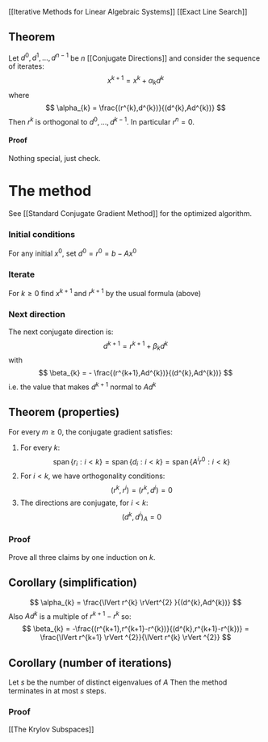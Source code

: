 [[Iterative Methods for Linear Algebraic Systems]]
[[Exact Line Search]]
## Theorem
Let $d^{0},d^{1},\dots,d^{n-1}$ be $n$ [[Conjugate Directions]]
and consider the sequence of iterates:
$$
x^{k+1}= x^{k} + \alpha_{k} d^{k}
$$
where 
$$
\alpha_{k} = \frac{(r^{k},d^{k})}{(d^{k},Ad^{k})}
$$
Then $r^{k}$ is orthogonal to $d^{0},\dots,d^{k-1}$.
In particular $r^{n}=0$.
#### Proof
Nothing special, just check.

# The method
See [[Standard Conjugate Gradient Method]] for the optimized algorithm.
### Initial conditions
For any initial $x^{0}$, set $d^{0}=r^{0}=b-Ax^{0}$
### Iterate
For $k\geq 0$ find $x^{k+1}$ and $r^{k+1}$ by the usual formula (above)
### Next direction
The next conjugate direction is:
$$
d^{k+1} = r^{k+1} +\beta_{k} d^{k}
$$
with
$$
\beta_{k} = - \frac{(r^{k+1},Ad^{k})}{(d^{k},Ad^{k})}
$$
i.e. the value that makes $d^{k+1}$ normal to $Ad^{k}$
## Theorem (properties)
For every $m\geq 0$, the conjugate gradient satisfies:
1. For every $k$:
$$
\operatorname{span}\{ r_{i} : i<k\}=\operatorname{span}\{ d_{i} : i<k\}=\operatorname{span}\{ A^{i}r^{0}:i<k \}
$$
2. For $i<k$, we have orthogonality conditions:
$$
(r^{k},r^{i})=(r^{k},d^{i}) = 0
$$
3. The directions are conjugate, for $i<k$:
$$
(d^{k},d^{i})_{A} = 0
$$
### Proof
Prove all three claims by one induction on $k$.
## Corollary (simplification)
$$
\alpha_{k} = \frac{\lVert r^{k} \rVert^{2} }{(d^{k},Ad^{k})}
$$
Also $Ad^{k}$ is a multiple of $r^{k+1}-r^{k}$ so:
$$
\beta_{k} = -\frac{(r^{k+1},r^{k+1}-r^{k})}{(d^{k},r^{k+1}-r^{k})} =  \frac{\lVert r^{k+1} \rVert ^{2}}{\lVert r^{k} \rVert ^{2}}
$$
## Corollary (number of iterations)
Let $s$ be the number of distinct eigenvalues of $A$
Then the method terminates in at most $s$ steps.
### Proof
[[The Krylov Subspaces]]